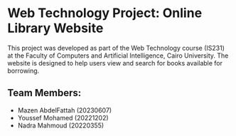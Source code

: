 <!DOCTYPE html>
<html lang="en">

<head>
    <meta charset="UTF-8">
    <meta http-equiv="X-UA-Compatible" content="IE=edge">
    <meta name="viewport" content="width=device-width, initial-scale=1.0">
</head>

<body>
    <h1>Web Technology Project: Online Library Website</h1>
    <p>This project was developed as part of the Web Technology course (IS231) at the Faculty of Computers and Artificial Intelligence, Cairo University. The website is designed to help users view and search for books available for borrowing.</p>
    <h2>Team Members:</h2>
    <ul>
        <li>Mazen AbdelFattah (20230607)</li>
        <li>Youssef Mohamed (20221202)</li>
         <li>Nadra Mahmoud (20220355)</li>
    </ul>   
</body>

</html>
